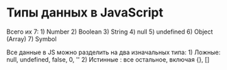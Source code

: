 # Типы данных в JavaScript

Всего их 7:
    1) Number
    2) Boolean
    3) String
    4) null
    5) undefined
    6) Object (Array)
    7) Symbol

Все данные в JS можно разделить на два изначальных типа:
    1) Ложные: null, undefined, false, 0, ''
    2) Истинные : все остальное, включая {}, []